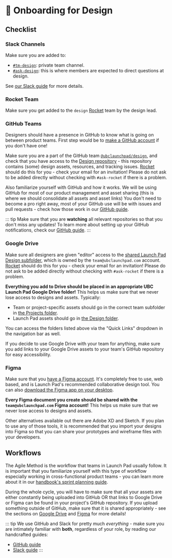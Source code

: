 # 🎨 Onboarding for Design

## Checklist

### Slack Channels

Make sure you are added to:

- [`#tm-design`](https://ubclaunchpad.slack.com/archives/CNV9XR2SU): private team channel.
- [`#ask-design`](https://ubclaunchpad.slack.com/archives/CK0H2GNQH): this is where members are expected to direct questions at design.

See [our Slack guide](/handbook/tools/slack.md) for more details.

### Rocket Team

Make sure you get added to the `design` [Rocket](/handbook/tools/slack#rocket) team by the design lead.

### GitHub Teams

Designers should have a presence in GitHub to know what is going on between product teams. First step would be to [make a GitHub account](https://github.com/join) if you don't have one!

Make sure you are a part of the GitHub team [`@ubclaunchpad/design`](https://github.com/orgs/ubclaunchpad/teams/design), and check that you have access to the [Design repository](https://github.com/ubclaunchpad/design) - this repository contains (some) design assets, resources, and tracking issues. [Rocket](/handbook/onboarding/everyone.md#rocket-setup) should do this for you - check your email for an invitation! Please do not ask to be added directly without checking with `#ask-rocket` if there is a problem.

Also familiarize yourself with GitHub and how it works. We will be using GitHub for most of our product management and asset sharing (this is where we should consolidate all assets and asset links) You don't need to become a pro right away, most of your GitHub use will be with issues and pull requests - check how those work in our [GitHub guide](../tools/github.md).

::: tip
Make sure that you are **watching** all relevant repositories so that you don't miss any updates! To learn more about setting up your GitHub notifications, check our [GitHub guide](../tools/github.md#setting-up-notifications).
:::

### Google Drive

Make sure all designers are given "editor" access to the [shared Launch Pad Design subfolder](https://drive.google.com/drive/u/0/folders/1Zfe25r3D77hGdyMkj0tlxHNa-r7fAq1d), which is owned by the `team@ubclaunchpad.com` account. [Rocket](/handbook/onboarding/everyone.md#rocket-setup) should do this for you - check your email for an invitation! Please do not ask to be added directly without checking with `#ask-rocket` if there is a problem.

**Everything you add to Drive should be placed in an appropriate UBC Launch Pad Google Drive folder!** This helps us make sure that we never lose access to designs and assets. Typically:

- Team or project-specific assets should go in the correct team subfolder in [the Projects folder](https://drive.google.com/drive/u/0/folders/18piFDBdAUuZAOf9xOgpf2_HBUuVNae0S).
- Launch Pad assets should go in [the Design folder](https://drive.google.com/drive/u/0/folders/1Zfe25r3D77hGdyMkj0tlxHNa-r7fAq1d).

You can access the folders listed above via the "Quick Links" dropdown in the navigation bar as well.

If you decide to use Google Drive with your team for anything, make sure you add links to your Google Drive assets to your team's GitHub repository for easy accessibility.

### Figma

Make sure that you [have a Figma account](https://www.figma.com/). It's completely free to use, web based, and is Launch Pad's recommended collaborative design tool. You can also [download the Figma app on your desktop](https://www.figma.com/downloads/).

**Every Figma document you create should be shared with the `team@ubclaunchpad.com` Figma account!** This helps us make sure that we never lose access to designs and assets.

Other alternatives available out there are Adobe XD and Sketch. If you plan to use any of those tools, it is recommended that you import your designs into Figma so that you can share your prototypes and wireframe files with your developers.

## Workflows

The Agile Method is the workflow that teams in Launch Pad usually follow. It is important that you familiarize yourself with this type of workflow especially working in cross-functional product teams - you can learn more about it in our [handbook's sprint planning guide](../project-management/sprints.md).

During the whole cycle, you will have to make sure that all your assets are either constantly being uploaded into GitHub OR that links to Google Drive or Figma can be found in your project's GitHub repository. If you upload something outside of GitHub, make sure that it is shared appropriately - see the sections on [Google Drive](#google-drive) and [Figma](#figma) for more details!

::: tip
We use GitHub and Slack for pretty much _everything_ - make sure you are intimately familiar with **both**, regardless of your role, by reading our handcrafted guides:

- [GitHub guide](/handbook/tools/github)
- [Slack guide](/handbook/tools/slack)
  :::
